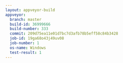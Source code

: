 ```yaml
---
layout: appveyor-build
appveyor:
  branch: master
  build-id: 36999666
  build-number: 333
  commit: 209d75ea11e01d7bc7d3afb78b5eff58c84b3428
  job-id: 19ga68o43j49uv08
  job-number: 1
  os-name: Windows
  test-result: 1
---
```

